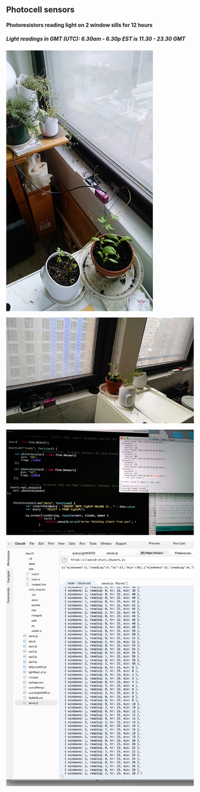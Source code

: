 <H2> Photocell sensors </H2>
<H4> Photoresistors reading light on 2 window sills for 12 hours </H4>
<H5> Light readings in GMT (UTC): 6.30am - 6.30p EST is 11.30 - 23.30 GMT</H5>

![Photoresistor 1](https://github.com/churc/data-structures/blob/master/homework10_churc/Photocell/Photocell1_1.jpg "Photoresistor 1")


![](https://github.com/churc/data-structures/blob/master/homework10_churc/Photocell/Photocell1_2.jpg  "2 photoresistors")


![](https://github.com/churc/data-structures/blob/master/homework10_churc/Photocell/PhotocellReadings.jpg "Readings")


![](https://github.com/churc/data-structures/blob/master/homework10_churc/Photocell/Screen%20Shot%202016-12-11%20at%203.31.20%20AM.png "SQL query on AWS database")
